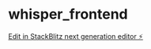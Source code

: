 # whisper_frontend

[Edit in StackBlitz next generation editor ⚡️](https://stackblitz.com/~/github.com/SziluBe/whisper_frontend)